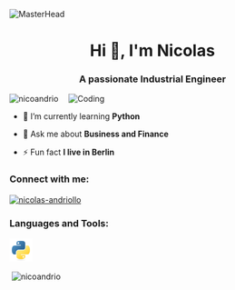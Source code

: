 ![MasterHead](https://www.yash.com/wp-content/uploads/2019/07/demestiying-ai-ml-data-science.jpg)

<h1 align="center">Hi 👋, I'm Nicolas</h1>
<h3 align="center">A passionate Industrial Engineer</h3>

<img align="right" alt="Coding" width="400" src="https://cdn.dribbble.com/userupload/22540036/file/original-50018e852bd4f2d06800906946d600fe.gif">

<p align="left"> <img src="https://komarev.com/ghpvc/?username=nicoandrio&label=Profile%20views&color=0e75b6&style=flat" alt="nicoandrio" /> </p>

- 🌱 I’m currently learning **Python**

- 💬 Ask me about **Business and Finance**

- ⚡ Fun fact **I live in Berlin**

<h3 align="left">Connect with me:</h3>
<p align="left">
<a href="https://linkedin.com/in/nicolas-andriollo" target="blank"><img align="center" src="https://raw.githubusercontent.com/rahuldkjain/github-profile-readme-generator/master/src/images/icons/Social/linked-in-alt.svg" alt="nicolas-andriollo" height="30" width="40" /></a>
</p>

<h3 align="left">Languages and Tools:</h3>
<p align="left"> <a href="https://www.python.org" target="_blank" rel="noreferrer"> <img src="https://raw.githubusercontent.com/devicons/devicon/master/icons/python/python-original.svg" alt="python" width="40" height="40"/> </a> </p>

<p>&nbsp;<img align="center" src="https://github-readme-stats.vercel.app/api?username=nicoandrio&show_icons=true&locale=en" alt="nicoandrio" /></p>
